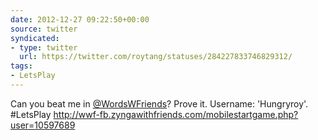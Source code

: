 ```yaml
---
date: 2012-12-27 09:22:50+00:00
source: twitter
syndicated:
- type: twitter
  url: https://twitter.com/roytang/statuses/284227833746829312/
tags:
- LetsPlay
---
```


Can you beat me in [@WordsWFriends](https://twitter.com/WordsWFriends/)? Prove it. Username: 'Hungryroy'. #LetsPlay http://wwf-fb.zyngawithfriends.com/mobilestartgame.php?user=10597689